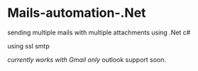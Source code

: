 # Mails-automation-.Net
sending multiple mails with multiple attachments using .Net c#

using ssl smtp 

*currently works with Gmail only*
outlook support soon.
